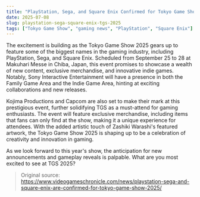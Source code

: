 ```yaml
---
title: "PlayStation, Sega, and Square Enix Confirmed for Tokyo Game Show 2025"
date: 2025-07-08
slug: playstation-sega-square-enix-tgs-2025
tags: ["Tokyo Game Show", "gaming news", "PlayStation", "Square Enix"]
---
```


The excitement is building as the Tokyo Game Show 2025 gears up to feature some of the biggest names in the gaming industry, including PlayStation, Sega, and Square Enix. Scheduled from September 25 to 28 at Makuhari Messe in Chiba, Japan, this event promises to showcase a wealth of new content, exclusive merchandise, and innovative indie games. Notably, Sony Interactive Entertainment will have a presence in both the Family Game Area and the Indie Game Area, hinting at exciting collaborations and new releases.

Kojima Productions and Capcom are also set to make their mark at this prestigious event, further solidifying TGS as a must-attend for gaming enthusiasts. The event will feature exclusive merchandise, including items that fans can only find at the show, making it a unique experience for attendees. With the added artistic touch of Zashiki Warashi's featured artwork, the Tokyo Game Show 2025 is shaping up to be a celebration of creativity and innovation in gaming.

As we look forward to this year's show, the anticipation for new announcements and gameplay reveals is palpable. What are you most excited to see at TGS 2025?
> Original source: https://www.videogameschronicle.com/news/playstation-sega-and-square-enix-are-confirmed-for-tokyo-game-show-2025/